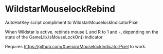 WildstarMouselockRebind
=======================

AutoHotKey script compliment to WildstarMouselockIndicatorPixel

When Wildstar is active, rebinds mouse L and R to 1 and -, depending on the state of the GameLib.IsMouseLockOn() indicator.

Requires https://github.com/Xuerian/MouselockIndicatorPixel to work. 
